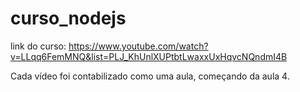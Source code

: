 # curso_nodejs

link do curso: https://www.youtube.com/watch?v=LLqq6FemMNQ&list=PLJ_KhUnlXUPtbtLwaxxUxHqvcNQndmI4B

Cada vídeo foi contabilizado como uma aula, começando da aula 4.
 
